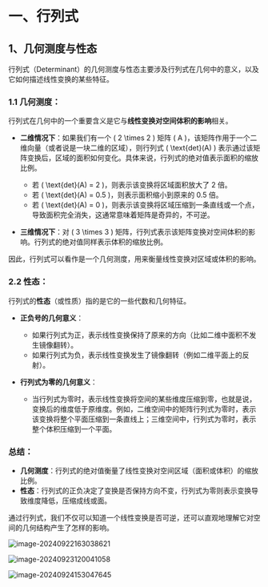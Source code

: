 # 一、行列式

## 1、几何测度与性态

行列式（Determinant）的几何测度与性态主要涉及行列式在几何中的意义，以及它如何描述线性变换的某些特征。

### 1.1 **几何测度**：

行列式在几何中的一个重要含义是它与**线性变换对空间体积的影响**相关。

- **二维情况下**：如果我们有一个 \( 2 \times 2 \) 矩阵 \( A \)，该矩阵作用于一个二维向量（或者说是一块二维的区域），则行列式 \( \text{det}(A) \) 表示通过该矩阵变换后，区域的面积如何变化。具体来说，行列式的绝对值表示面积的缩放比例。
  - 若 \( \text{det}(A) = 2 \)，则表示该变换将区域面积放大了 2 倍。
  - 若 \( \text{det}(A) = 0.5 \)，则表示面积缩小到原来的 0.5 倍。
  - 若 \( \text{det}(A) = 0 \)，则表示该变换将区域压缩到一条直线或一个点，导致面积完全消失，这通常意味着矩阵是奇异的，不可逆。
  
- **三维情况下**：对 \( 3 \times 3 \) 矩阵，行列式表示该矩阵变换对空间体积的影响。行列式的绝对值同样表示体积的缩放比例。

因此，行列式可以看作是一个几何测度，用来衡量线性变换对区域或体积的影响。

### 2.2 **性态**：
行列式的**性态**（或性质）指的是它的一些代数和几何特征。

- **正负号的几何意义**：
  - 如果行列式为正，表示线性变换保持了原来的方向（比如二维中面积不发生镜像翻转）。
  - 如果行列式为负，表示线性变换发生了镜像翻转（例如二维平面上的反射）。

- **行列式为零的几何意义**：
  - 当行列式为零时，表示线性变换将空间的某些维度压缩到零，也就是说，变换后的维度低于原维度。例如，二维空间中的矩阵行列式为零时，表示该变换将整个平面压缩到一条直线上；三维空间中，行列式为零时，表示整个体积压缩到一个平面。

### 总结：
- **几何测度**：行列式的绝对值衡量了线性变换对空间区域（面积或体积）的缩放比例。
- **性态**：行列式的正负决定了变换是否保持方向不变，行列式为零则表示变换导致维度降低，压缩成线或面。

通过行列式，我们不仅可以知道一个线性变换是否可逆，还可以直观地理解它对空间的几何结构产生了怎样的影响。

![image-20240922163038621](C:/Users/HUAWEI/AppData/Roaming/Typora/typora-user-images/image-20240922163038621.png)

![image-20240923120041058](C:/Users/HUAWEI/AppData/Roaming/Typora/typora-user-images/image-20240923120041058.png)

![image-20240924153047645](C:/Users/HUAWEI/AppData/Roaming/Typora/typora-user-images/image-20240924153047645.png)